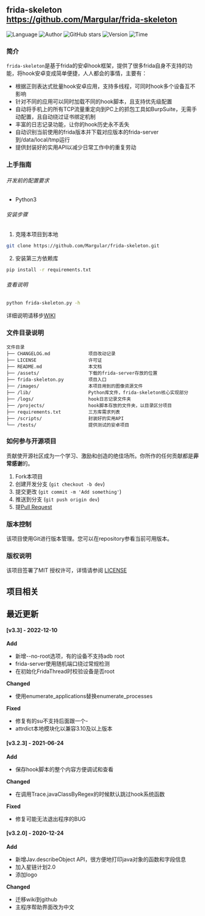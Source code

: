 ## frida-skeleton <https://github.com/Margular/frida-skeleton>
<!--auto_detail_badge_begin_0b490ffb61b26b45de3ea5d7dd8a582e-->
![Language](https://img.shields.io/badge/Language-Python-blue)
![Author](https://img.shields.io/badge/Author-Margular-orange)
![GitHub stars](https://img.shields.io/github/stars/Margular/frida-skeleton.svg?style=flat&logo=github)
![Version](https://img.shields.io/badge/Version-V3.3-red)
![Time](https://img.shields.io/badge/Join-20201221-green)
<!--auto_detail_badge_end_fef74f2d7ea73fcc43ff78e05b1e7451-->


### 简介

`frida-skeleton`是基于frida的安卓hook框架，提供了很多frida自身不支持的功能，将hook安卓变成简单便捷，人人都会的事情，主要有：

- 根据正则表达式批量hook安卓应用，支持多线程，可同时hook多个设备互不影响
- 针对不同的应用可以同时加载不同的hook脚本，且支持优先级配置
- 自动将手机上的所有TCP流量重定向到PC上的抓包工具如BurpSuite，无需手动配置，且自动绕过证书绑定机制
- 丰富的日志记录功能，让你的hook历史永不丢失
- 自动识别当前使用的frida版本并下载对应版本的frida-server到/data/local/tmp运行
- 提供封装好的实用API以减少日常工作中的重复劳动

### 上手指南

###### 开发前的配置要求

- Python3

###### 安装步骤

1. 克隆本项目到本地

```sh
git clone https://github.com/Margular/frida-skeleton.git
```

2. 安装第三方依赖库

```sh
pip install -r requirements.txt
```

###### 查看说明

```sh
python frida-skeleton.py -h
```

详细说明请移步[WIKI](https://github.com/Margular/frida-skeleton/wiki)

### 文件目录说明

```
文件目录 
├── CHANGELOG.md              项目改动记录
├── LICENSE                   许可证
├── README.md                 本文档
├── /assets/                  下载的frida-server存放的位置
├── frida-skeleton.py         项目入口
├── /images/                  本项目用到的图像资源文件
├── /lib/                     Python库文件，frida-skeleton核心实现部分
├── /logs/                    hook日志记录文件夹
├── /projects/                hook脚本存放的文件夹，以目录区分项目
├── requirements.txt          三方库需求列表
├── /scripts/                 封装好的实用API
└── /tests/                   提供测试的安卓项目
```

### 如何参与开源项目

贡献使开源社区成为一个学习、激励和创造的绝佳场所。你所作的任何贡献都是**非常感谢**的。


1. Fork本项目
2. 创建开发分支 (`git checkout -b dev`)
3. 提交更改 (`git commit -m 'Add something'`)
4. 推送到分支 (`git push origin dev`)
5. 提[Pull Request](https://github.com/Margular/frida-skeleton/compare)

### 版本控制

该项目使用Git进行版本管理。您可以在repository参看当前可用版本。

### 版权说明

该项目签署了MIT 授权许可，详情请参阅 [LICENSE](https://github.com/Margular/frida-skeleton/blob/master/LICENSE)

<!--auto_detail_active_begin_e1c6fb434b6f0baf6912c7a1934f772b-->
## 项目相关


## 最近更新

#### [v3.3] - 2022-12-10

**Add**  
- 新增--no-root选项，有的设备不支持adb root  
- frida-server使用随机端口绕过常规检测  
- 在初始化FridaThread时校验设备是否root  

**Changed**  
- 使用enumerate_applications替换enumerate_processes  

**Fixed**  
- 修复有的su不支持后面跟一个-  
- attrdict本地模块化以兼容3.10及以上版本

#### [v3.2.3] - 2021-06-24

**Add**  
- 保存hook脚本的整个内容方便调试和查看  

**Changed**  
- 在调用Trace.javaClassByRegex的时候默认跳过hook系统函数  

**Fixed**  
- 修复可能无法退出程序的BUG

#### [v3.2.0] - 2020-12-24

**Add**  
- 新增Jav.describeObject API，很方便地打印java对象的函数和字段信息  
- 加入星链计划2.0  
- 添加logo  

**Changed**  
- 迁移wiki到github  
- 主程序帮助界面改为中文

<!--auto_detail_active_end_f9cf7911015e9913b7e691a7a5878527-->
